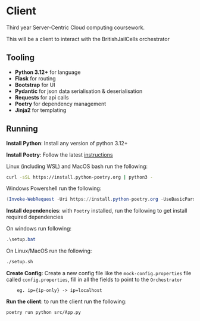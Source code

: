 # Client

Third year Server-Centric Cloud computing coursework.

This will be a client to interact with the BritishJailCells orchestrator

## Tooling

- **Python 3.12+** for language
- **Flask** for routing
- **Bootstrap** for UI
- **Pydantic** for json data serialisation & deserialisation
- **Requests** for api calls
- **Poetry** for dependency management
- **Jinja2** for templating

## Running

**Install Python**: Install any version of python 3.12+

**Install Poetry**: Follow the latest [instructions](https://python-poetry.org/docs/#installing)

Linux (including WSL) and MacOS bash run the following:
```bash
curl -sSL https://install.python-poetry.org | python3 -
```

Windows Powershell run the following:
```powershell
(Invoke-WebRequest -Uri https://install.python-poetry.org -UseBasicParsing).Content | py -
   ```

**Install dependencies**: with `Poetry` installed, run the following to get install required dependencies

On windows run following:
```powershell
.\setup.bat
```
On Linux/MacOS run the following:
```bash
./setup.sh
```
**Create Config**: Create a new config file like the `mock-config.properties` file called `config.properties`, fill in all the fields to point to the `Orchestrator`

        eg. ip={ip-only} -> ip=localhost

**Run the client**: to run the client run the following:

```bash
poetry run python src/App.py
```